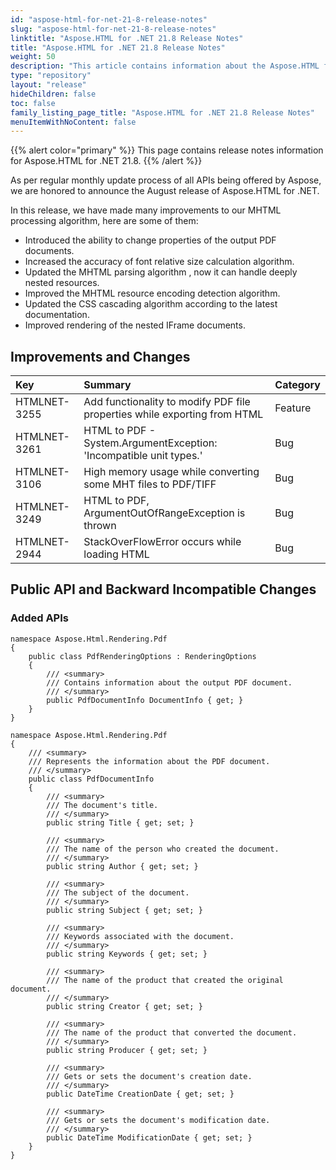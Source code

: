 ```yaml
---
id: "aspose-html-for-net-21-8-release-notes"
slug: "aspose-html-for-net-21-8-release-notes"
linktitle: "Aspose.HTML for .NET 21.8 Release Notes"
title: "Aspose.HTML for .NET 21.8 Release Notes"
weight: 50
description: "This article contains information about the Aspose.HTML for .NET 21.8 Release Notes - made improvements for the MHTML processing algorithm."
type: "repository"
layout: "release"
hideChildren: false
toc: false
family_listing_page_title: "Aspose.HTML for .NET 21.8 Release Notes"
menuItemWithNoContent: false
---
```


{{% alert color="primary" %}}
This page contains release notes information for Aspose.HTML for .NET 21.8.
{{% /alert %}}

As per regular monthly update process of all APIs being offered by Aspose, we are honored to announce the August release of Aspose.HTML for .NET.

In this release, we have made many improvements to our MHTML processing algorithm, here are some of them:

* Introduced the ability to change properties of the output PDF documents.
* Increased the accuracy of font relative size calculation algorithm.
* Updated the MHTML parsing algorithm , now it can handle deeply nested resources.
* Improved the MHTML resource encoding detection algorithm.
* Updated the CSS cascading algorithm according to the latest documentation.
* Improved rendering of the nested IFrame documents.

## Improvements and Changes

| **Key** | **Summary** | **Category** |
| :- | :- | :- |
| HTMLNET-3255 | Add functionality to modify PDF file properties while exporting from HTML | Feature |
| HTMLNET-3261 | HTML to PDF - System.ArgumentException: 'Incompatible unit types.' | Bug |
| HTMLNET-3106 | High memory usage while converting some MHT files to PDF/TIFF | Bug |
| HTMLNET-3249 | HTML to PDF, ArgumentOutOfRangeException is thrown | Bug |
| HTMLNET-2944 | StackOverFlowError occurs while loading HTML | Bug |

## Public API and Backward Incompatible Changes

### Added APIs

```
namespace Aspose.Html.Rendering.Pdf
{
    public class PdfRenderingOptions : RenderingOptions
    {
        /// <summary>
        /// Contains information about the output PDF document.
        /// </summary>
        public PdfDocumentInfo DocumentInfo { get; }
    }
}
```

```
namespace Aspose.Html.Rendering.Pdf
{
    /// <summary>
    /// Represents the information about the PDF document.
    /// </summary>
    public class PdfDocumentInfo
    {
        /// <summary>
        /// The document's title.
        /// </summary>
        public string Title { get; set; }

        /// <summary>
        /// The name of the person who created the document.
        /// </summary>
        public string Author { get; set; }

        /// <summary>
        /// The subject of the document.
        /// </summary>
        public string Subject { get; set; }

        /// <summary>
        /// Keywords associated with the document.
        /// </summary>
        public string Keywords { get; set; }

        /// <summary>
        /// The name of the product that created the original document.
        /// </summary>
        public string Creator { get; set; }

        /// <summary>
        /// The name of the product that converted the document.
        /// </summary>
        public string Producer { get; set; }

        /// <summary>
        /// Gets or sets the document's creation date.
        /// </summary>
        public DateTime CreationDate { get; set; }

        /// <summary>
        /// Gets or sets the document's modification date.
        /// </summary>
        public DateTime ModificationDate { get; set; }
    }
}
```
